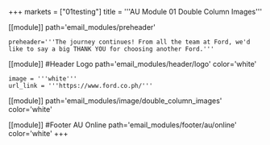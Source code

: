 +++
markets = ["01testing"]
title = '''AU Module 01 Double Column Images'''

[[module]]
path='email_modules/preheader'


	preheader='''The journey continues! From all the team at Ford, we'd like to say a big THANK YOU for choosing another Ford.'''

[[module]] #Header Logo
path='email_modules/header/logo'
color='white'

	image = '''white'''
	url_link = '''https://www.ford.co.ph/'''

[[module]]
path='email_modules/image/double_column_images'
color='white'

[[module]] #Footer AU Online
path='email_modules/footer/au/online'
color='white'
+++
